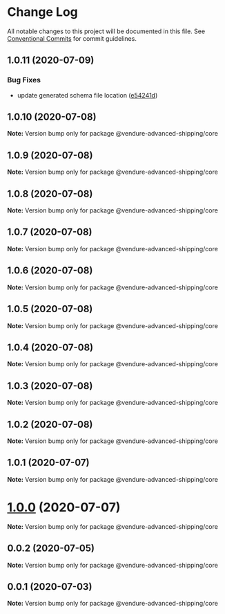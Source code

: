 # Change Log

All notable changes to this project will be documented in this file.
See [Conventional Commits](https://conventionalcommits.org) for commit guidelines.

## 1.0.11 (2020-07-09)


### Bug Fixes

* update generated schema file location ([e54241d](https://github.com/jonyw4/vendure-advanced-shipping/commit/e54241db22e0a1dd78beef0bb9d45883dd9cdac7))





## 1.0.10 (2020-07-08)

**Note:** Version bump only for package @vendure-advanced-shipping/core





## 1.0.9 (2020-07-08)

**Note:** Version bump only for package @vendure-advanced-shipping/core





## 1.0.8 (2020-07-08)

**Note:** Version bump only for package @vendure-advanced-shipping/core





## 1.0.7 (2020-07-08)

**Note:** Version bump only for package @vendure-advanced-shipping/core





## 1.0.6 (2020-07-08)

**Note:** Version bump only for package @vendure-advanced-shipping/core





## 1.0.5 (2020-07-08)

**Note:** Version bump only for package @vendure-advanced-shipping/core





## 1.0.4 (2020-07-08)

**Note:** Version bump only for package @vendure-advanced-shipping/core





## 1.0.3 (2020-07-08)

**Note:** Version bump only for package @vendure-advanced-shipping/core





## 1.0.2 (2020-07-08)

**Note:** Version bump only for package @vendure-advanced-shipping/core





## 1.0.1 (2020-07-07)

**Note:** Version bump only for package @vendure-advanced-shipping/core





# [1.0.0](https://github.com/jonyw4/vendure-advanced-shipping/compare/v0.0.2...v1.0.0) (2020-07-07)

**Note:** Version bump only for package @vendure-advanced-shipping/core





## 0.0.2 (2020-07-05)

**Note:** Version bump only for package @vendure-advanced-shipping/core





## 0.0.1 (2020-07-03)

**Note:** Version bump only for package @vendure-advanced-shipping/core
